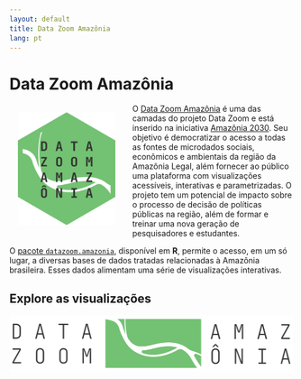 ```yaml
---
layout: default
title: Data Zoom Amazônia
lang: pt
---
```


# Data Zoom Amazônia

<img src="/assets/img/hex_dzam.png" alt="Data Zoom Amazônia" style="float: left; margin: 15px 30px 15px 15px; height: 200px;">

O [Data Zoom Amazônia](https://datazoomamazonia.com.br/) é uma das camadas do projeto Data Zoom e está inserido na iniciativa [Amazônia 2030](https://amazonia2030.org.br/o-projeto/). Seu objetivo é democratizar o acesso a todas as fontes de microdados sociais, econômicos e ambientais da região da Amazônia Legal, além fornecer ao público uma plataforma com visualizações acessíveis, interativas e parametrizadas. O projeto tem um potencial de impacto sobre o processo de decisão de políticas públicas na região, além de formar e treinar uma nova geração de pesquisadores e estudantes.

O [pacote `datazoom.amazonia`](https://github.com/datazoompuc/datazoom.amazonia), disponível em **R**, permite o acesso, em um só lugar, a diversas bases de dados tratadas relacionadas à Amazônia brasileira. Esses dados alimentam uma série de visualizações interativas.

<div class="logo-container-small">
    <h2> Explore as visualizações</h2>
    <a href="https://datazoomamazonia.com.br/">
        <img src="/assets/img/banner_dzam.png" alt="GitHub" style="height: 100px;">
    </a>
</div>